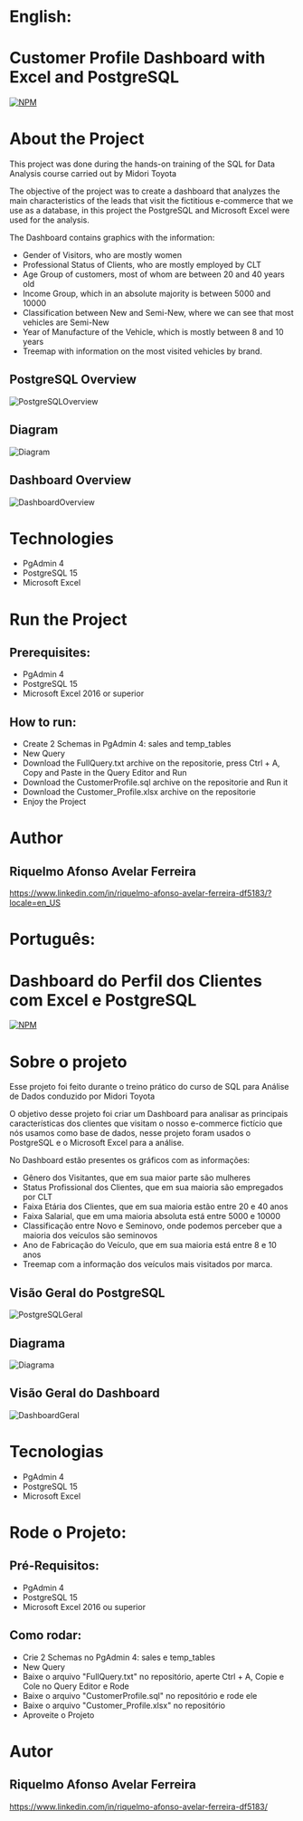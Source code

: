 # English:
# Customer Profile Dashboard with Excel and PostgreSQL
[![NPM](https://img.shields.io/npm/l/react)](https://github.com/RiquelmoFerreira/Excel_PostgreSQL_Customer_Profile/blob/main/LICENSE)

# About the Project

This project was done during the hands-on training of the SQL for Data Analysis course carried out by Midori Toyota

The objective of the project was to create a dashboard that analyzes the main characteristics of the leads that visit the fictitious e-commerce that we use as a database, in this project the PostgreSQL and Microsoft Excel were used for the analysis.

The Dashboard contains graphics with the information:
- Gender of Visitors, who are mostly women
- Professional Status of Clients, who are mostly employed by CLT
- Age Group of customers, most of whom are between 20 and 40 years old
- Income Group, which in an absolute majority is between 5000 and 10000
- Classification between New and Semi-New, where we can see that most vehicles are Semi-New
- Year of Manufacture of the Vehicle, which is mostly between 8 and 10 years
- Treemap with information on the most visited vehicles by brand.

## PostgreSQL Overview
![PostgreSQLOverview](https://github.com/RiquelmoFerreira/Excel_PostgreSQL_Customer_Profile/blob/main/Imagem.png)

## Diagram
![Diagram](https://github.com/RiquelmoFerreira/Excel_PostgreSQL_Customer_Profile/blob/main/Diagram.PNG)

## Dashboard Overview
![DashboardOverview](https://github.com/RiquelmoFerreira/Excel_PostgreSQL_Customer_Profile/blob/main/Imagem2.png)

# Technologies

- PgAdmin 4
- PostgreSQL 15
- Microsoft Excel

# Run the Project
## Prerequisites:
- PgAdmin 4
- PostgreSQL 15
- Microsoft Excel 2016 or superior

## How to run:
- Create 2 Schemas in PgAdmin 4: sales and temp_tables
- New Query
- Download the FullQuery.txt archive on the repositorie, press Ctrl + A, Copy and Paste in the Query Editor and Run
- Download the CustomerProfile.sql archive on the repositorie and Run it
- Download the Customer_Profile.xlsx archive on the repositorie
- Enjoy the Project


# Author
## Riquelmo Afonso Avelar Ferreira

https://www.linkedin.com/in/riquelmo-afonso-avelar-ferreira-df5183/?locale=en_US
#

# Português:
# Dashboard do Perfil dos Clientes com Excel e PostgreSQL
[![NPM](https://img.shields.io/npm/l/react)](https://github.com/RiquelmoFerreira/Excel_PostgreSQL_Customer_Profile/blob/main/LICENSE)

# Sobre o projeto

Esse projeto foi feito durante o treino prático do curso de SQL para Análise de Dados conduzido por Midori Toyota

O objetivo desse projeto foi criar um Dashboard para analisar as principais características dos clientes que visitam o nosso e-commerce fictício que nós usamos como base de dados, nesse projeto foram usados o PostgreSQL e o Microsoft Excel para a análise.

No Dashboard estão presentes os gráficos com as informações:
- Gênero dos Visitantes, que em sua maior parte são mulheres
- Status Profissional dos Clientes, que em sua maioria são empregados por CLT
- Faixa Etária dos Clientes, que em sua maioria estão entre 20 e 40 anos
- Faixa Salarial, que em uma maioria absoluta está entre 5000 e 10000
- Classificação entre Novo e Seminovo, onde podemos perceber que a maioria dos veículos são seminovos
- Ano de Fabricação do Veículo, que em sua maioria está entre 8 e 10 anos
- Treemap com a informação dos veículos mais visitados por marca.

## Visão Geral do PostgreSQL
![PostgreSQLGeral](https://github.com/RiquelmoFerreira/Excel_PostgreSQL_Customer_Profile/blob/main/Imagem.png)

## Diagrama
![Diagrama](https://github.com/RiquelmoFerreira/Excel_PostgreSQL_Customer_Profile/blob/main/Diagram.PNG)

## Visão Geral do Dashboard
![DashboardGeral](https://github.com/RiquelmoFerreira/Excel_PostgreSQL_Customer_Profile/blob/main/Imagem2.png)

# Tecnologias
- PgAdmin 4
- PostgreSQL 15
- Microsoft Excel

# Rode o Projeto:
## Pré-Requisitos:
- PgAdmin 4
- PostgreSQL 15
- Microsoft Excel 2016 ou superior

## Como rodar:
- Crie 2 Schemas no PgAdmin 4: sales e temp_tables
- New Query
- Baixe o arquivo "FullQuery.txt" no repositório, aperte Ctrl + A, Copie e Cole no Query Editor e Rode
- Baixe o arquivo "CustomerProfile.sql" no repositório e rode ele
- Baixe o arquivo "Customer_Profile.xlsx" no repositório
- Aproveite o Projeto


# Autor
## Riquelmo Afonso Avelar Ferreira

https://www.linkedin.com/in/riquelmo-afonso-avelar-ferreira-df5183/

 
